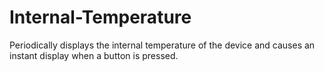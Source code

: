 # Internal-Temperature
Periodically displays the internal temperature of the device and causes an instant display when a button is pressed.
